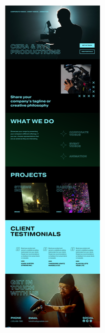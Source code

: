 ![template](https://raw.githubusercontent.com/ShriIraCatalog/resources-two/refs/heads/master/2025/04/20/20250420202618.png)
